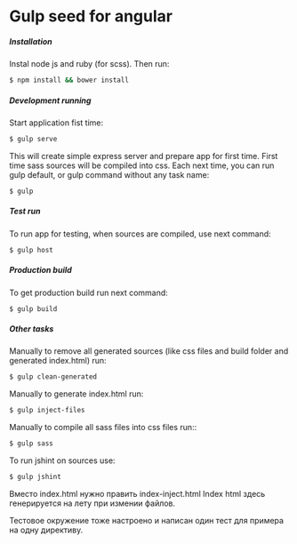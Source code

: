 # Gulp seed for angular
##### Installation
Instal node js and ruby (for scss). Then run:
```sh 
$ npm install && bower install
```
##### Development running
Start application fist time:
```sh
$ gulp serve
```
This will create simple express server and prepare app for first time.
First time sass sources will be compiled into css. Each next time, you can run gulp default, or gulp command without any task name:
```sh
$ gulp
```
##### Test run
To run app for testing, when sources are compiled, use next command:
```sh
$ gulp host
```
##### Production build
To get production build run next command:
```sh
$ gulp build
```
##### Other tasks
Manually to remove all generated sources (like css files and build folder and generated index.html) run:
```sh
$ gulp clean-generated
```
Manually to generate index.html run:
```sh
$ gulp inject-files
```
Manually to compile all sass files into css files run::
```sh
$ gulp sass
```
To run jshint on sources use:
```sh
$ gulp jshint
```

Вместо index.html нужно править index-inject.html
Index html здесь генерируется на лету при измении файлов.

Тестовое окружение тоже настроено и написан один тест для примера на одну директиву.
